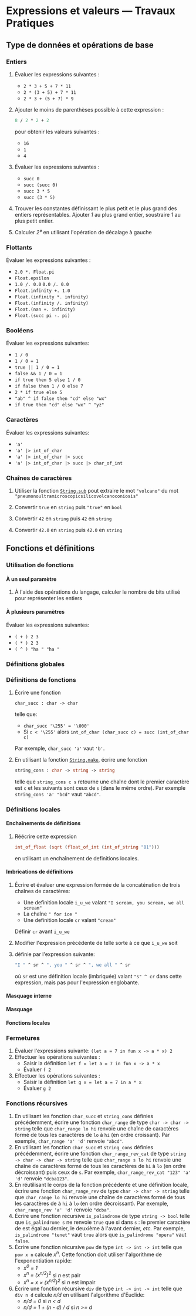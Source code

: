 # Expressions et valeurs &mdash; Travaux Pratiques

## Type de données et opérations de base

### Entiers

1. Évaluer les expressions suivantes :
    - `2 * 3 + 5 + 7 * 11`
    - `2 * (3 + 5) + 7 * 11`
    - `2 * 3 + (5 + 7) * 9`

1. Ajouter le moins de parenthèses possible à cette expression :
   ```ocaml
   8 / 2 * 2 + 2
   ```
   pour obtenir les valeurs suivantes :
    - `16`
    - `1`
    - `4`

1. Évaluer les expressions suivantes :
    - `succ 0`
    - `succ (succ 0)`
    - `succ 3 * 5`
    - `succ (3 * 5)`

1. Trouver les constantes définissant le plus petit et le plus grand des entiers
   représentables. Ajouter _1_ au plus grand entier, soustraire _1_ au plus
   petit entier.

1. Calculer _2⁹_ en utilisant l'opération de décalage à gauche

### Flottants

Évaluer les expressions suivantes :
  - `2.0 *. Float.pi`
  - `Float.epsilon`
  - `1.0 /. 0.0` `0.0 /. 0.0`
  - `Float.infinity +. 1.0`
  - `Float.(infinity *. infinity)`
  - `Float.(infinity /. infinity)`
  - `Float.(nan +. infinity)`
  - `Float.(succ pi -. pi)`

### Booléens

Évaluer les expressions suivantes:

* `1 / 0`
* `1 / 0 = 1`
* `true || 1 / 0 = 1`
* `false && 1 / 0 = 1`
* `if true then 5 else 1 / 0`
* `if false then 1 / 0 else 7`
* `2 * if true else 5`
* `"ab" ^ if false then "cd" else "wx"`
* `if true then "cd" else "wx" ^ "yz"`

### Caractères

Évaluer les expressions suivantes:
* `'a'`
* `'a' |> int_of_char`
* `'a' |> int_of_char |> succ`
* `'a' |> int_of_char |> succ |> char_of_int`

### Chaînes de caractères

1. Utiliser la fonction
   [`String.sub`](https://ocaml.org/api/String.hmtl#VALsub) pout extraire le mot
   `"volcano"` du mot `"pneumonoultramicroscopicsilicovolcanoconiosis"`

1. Convertir `true` en `string` puis `"true"` en `bool`

1. Convertir `42` en `string` puis `42` en `string`

1. Convertir `42.0` en `string` puis `42.0` en `string`


## Fonctions et définitions

### Utilisation de fonctions

#### À un seul paramètre

1. À l'aide des opérations du langage, calculer le nombre de bits utilisé pour
   représenter les entiers

#### À plusieurs paramètres

Évaluer les expressions suivantes:
- `( + ) 2 3`
- `( * ) 2 3`
- `( ^ ) "ha " "ha "`

### Définitions globales


### Définitions de fonctions

1. Écrire une fonction
   ```
   char_succ : char -> char
   ```
   telle que:
    - `char_succ '\255' = '\000'`
    - Si `c < '\255'` alors `int_of_char (char_succ c) = succ (int_of_char c)`

   Par exemple, `char_succ 'a'` vaut `'b'`.

1. En utilisant la fonction
   [`String.make`](https://ocaml.org/api/String.hmtl#VALmake), écrire une
   fonction
   ```ocaml
   string_cons : char -> string -> string
   ```
   telle que
   `string_cons c s` retourne une chaîne dont le premier caractère est `c` et
   les suivants sont ceux de `s` (dans le même ordre). Par exemple `string_cons
   'a' "bcd"` vaut `"abcd"`.

### Définitions locales

#### Enchaînements de définitions

1. Réécrire cette expression
   ```ocaml
   int_of_float (sqrt (float_of_int (int_of_string "81")))
   ```
   en utilisant un enchaînement de definitions locales.

#### Imbrications de définitions

1. Écrire et évaluer une expression formée de la concaténation de trois chaînes
   de caractères:
      - Une definition locale `i_u_we` valant `"I scream, you scream, we all scream"`
      - La chaîne `" for ice "`
      - Une definition locale `cr` valant `"cream"`

   Définir `cr` avant `i_u_we`
2. Modifier l'expression précédente de telle sorte à ce que `i_u_we` soit
3. 
   définie par l'expression suivante:
   ```ocaml
   "I " ^ sr ^ ", you " ^ sr ^ ", we all " ^ sr
   ```
   où `sr` est une définition locale (imbriquée) valant `"s" ^ cr` dans cette
   expression, mais pas pour l'expression englobante.

#### Masquage interne

#### Masquage

#### Fonctions locales

### Fermetures

1. Évaluer l'expressions suivante: `(let a = 7 in fun x -> a * x) 2`
1. Effectuer les opérations suivantes :
      - Saisir la définition `let f = let a = 7 in fun x -> a * x`
      - Évaluer `f 2`
1. Effectuer les opérations suivantes :
      - Saisir la définition `let g x = let a = 7 in a * x`
      - Évaluer `g 2`

### Fonctions récursives

1. En utilisant les fonction `char_succ` et `string_cons` définies précédemment,
   écrire une fonction `char_range` de type `char -> char -> string` telle que
   `char_range lo hi` renvoie une chaîne de caractères formé de tous les
   caractères de `lo` à `hi` (en ordre croissant). Par exemple, `char_range 'a'
   'd'` renvoie `"abcd"`.
1. En utilisant les fonction `char_succ` et `string_cons` définies précédemment,
   écrire une fonction `char_range_rev_cat` de type `string -> char -> char ->
   string` telle que `char_range s lo hi` renvoie une chaîne de caractères formé
   de tous les caractères de `hi` à `lo` (en ordre décroissant) puis ceux de
   `s`. Par exemple, `char_range_rev_cat "123" 'a' 'd'` renvoie `"dcba123"`.
1. En réutilisant le corps de la fonction précédente et une définition locale,
   écrire une fonction `char_range_rev` de type `char -> char -> string` telle
   que `char_range lo hi` renvoie une chaîne de caractères formé de tous les
   caractères de à `hi` à `lo` (en ordre décroissant). Par exemple,
   `char_range_rev 'a' 'd'` renvoie `"dcba"`.
1. Écrire une fonction recursive `is_palindrome` de type `string -> bool` telle
   que `is_palindrome s` ne renvoie `true` que si dans `s` : le premier
   caractère de est égal au dernier, le deuxième à l'avant dernier, _etc._ Par
   exemple, `is_palindrome "tenet"` vaut `true` alors que `is_palindrome
   "opera"` vaut `false`.
1. Écrire une fonction récursive `pow` de type `int -> int -> int` telle que
   `pow x n` calcule _x<sup>n</sup>_. Cette fonction doit utiliser l'algorithme
   de l'exponentiation rapide:
     - _x<sup>0</sup> = 1_
     - _x<sup>n</sup> = (x<sup>n/2</sup>)<sup>2</sup>_ si _n_ est pair
     - _x<sup>n</sup> = x &times; (x<sup>n/2</sup>)<sup>2</sup>_ si _n_ est impair
1. Écrire une fonction récursive `div` de type `int -> int -> int` telle que
   `div n d` calcule _n/d_ en utilisant l'algorithme d'Euclide:
     - _n/d = 0_ si _n < d_
     - _n/d = 1 + (n - d) / d_ si _n >= d_

